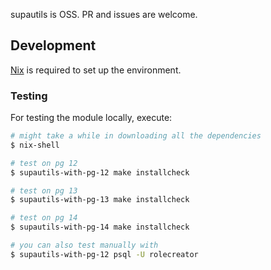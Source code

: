 supautils is OSS. PR and issues are welcome.


## Development

[Nix](https://nixos.org/download.html) is required to set up the environment.


### Testing
For testing the module locally, execute:

```bash
# might take a while in downloading all the dependencies
$ nix-shell

# test on pg 12
$ supautils-with-pg-12 make installcheck

# test on pg 13
$ supautils-with-pg-13 make installcheck

# test on pg 14
$ supautils-with-pg-14 make installcheck

# you can also test manually with
$ supautils-with-pg-12 psql -U rolecreator
```
